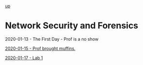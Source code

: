 
[up](../../../index.md)

# Network Security and Forensics

2020-01-13 - The First Day - Prof is a no show

[2020-01-15 - Prof brought muffins.](./2020-01-15.md)

[2020-01-17 - Lab 1](./2020-01-17.md)
